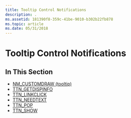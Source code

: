 ```yaml
---
title: Tooltip Control Notifications
description: .
ms.assetid: 181390f8-359c-41be-9010-b302b22fb878
ms.topic: article
ms.date: 05/31/2018
---
```


# Tooltip Control Notifications

## In This Section

-   [NM\_CUSTOMDRAW (tooltip)](nm-customdraw-tooltip.md)
-   [TTN\_GETDISPINFO](ttn-getdispinfo.md)
-   [TTN\_LINKCLICK](ttn-linkclick.md)
-   [TTN\_NEEDTEXT](ttn-needtext.md)
-   [TTN\_POP](ttn-pop.md)
-   [TTN\_SHOW](ttn-show.md)

 

 




